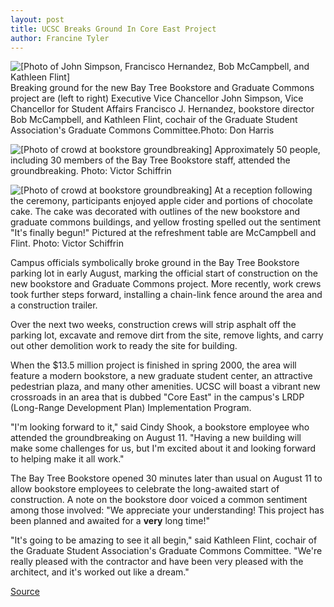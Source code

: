 ```yaml
---
layout: post
title: UCSC Breaks Ground In Core East Project
author: Francine Tyler
---
```


![\[Photo of John Simpson, Francisco Hernandez, Bob McCampbell, and Kathleen Flint\]][1] Breaking ground for the new Bay Tree Bookstore and Graduate Commons project are (left to right) Executive Vice Chancellor John Simpson, Vice Chancellor for Student Affairs Francisco J. Hernandez, bookstore director Bob McCampbell, and Kathleen Flint, cochair of the Graduate Student Association's Graduate Commons Committee.Photo: Don Harris

![\[Photo of crowd at bookstore groundbreaking\]][2] Approximately 50 people, including 30 members of the Bay Tree Bookstore staff, attended the groundbreaking. Photo: Victor Schiffrin

![\[Photo of crowd at bookstore groundbreaking\]][3] At a reception following the ceremony, participants enjoyed apple cider and portions of chocolate cake. The cake was decorated with outlines of the new bookstore and graduate commons buildings, and yellow frosting spelled out the sentiment "It's finally begun!" Pictured at the refreshment table are McCampbell and Flint. Photo: Victor Schiffrin

Campus officials symbolically broke ground in the Bay Tree Bookstore parking lot in early August, marking the official start of construction on the new bookstore and Graduate Commons project. More recently, work crews took further steps forward, installing a chain-link fence around the area and a construction trailer.

Over the next two weeks, construction crews will strip asphalt off the parking lot, excavate and remove dirt from the site, remove lights, and carry out other demolition work to ready the site for building.

When the $13.5 million project is finished in spring 2000, the area will feature a modern bookstore, a new graduate student center, an attractive pedestrian plaza, and many other amenities. UCSC will boast a vibrant new crossroads in an area that is dubbed "Core East" in the campus's LRDP (Long-Range Development Plan) Implementation Program.

"I'm looking forward to it," said Cindy Shook, a bookstore employee who attended the groundbreaking on August 11. "Having a new building will make some challenges for us, but I'm excited about it and looking forward to helping make it all work."

The Bay Tree Bookstore opened 30 minutes later than usual on August 11 to allow bookstore employees to celebrate the long-awaited start of construction. A note on the bookstore door voiced a common sentiment among those involved: "We appreciate your understanding! This project has been planned and awaited for a **very** long time!"

"It's going to be amazing to see it all begin," said Kathleen Flint, cochair of the Graduate Student Association's Graduate Commons Committee. "We're really pleased with the contractor and have been very pleased with the architect, and it's worked out like a dream."

[1]: http://www1.ucsc.edu/oncampus/currents/98-99/art/bookstore.group.98-08-24.jpg
[2]: http://www1.ucsc.edu/oncampus/currents/98-99/art/bookstore.crowd.98-08-24.jpg
[3]: http://www1.ucsc.edu/oncampus/currents/98-99/art/bookstore.cake.98-08-24.jpg

[Source](http://www1.ucsc.edu/oncampus/currents/98-99/08-24/bookstore.htm "Permalink to Bookstore and Graduate Commons construction: 08-24-98")
